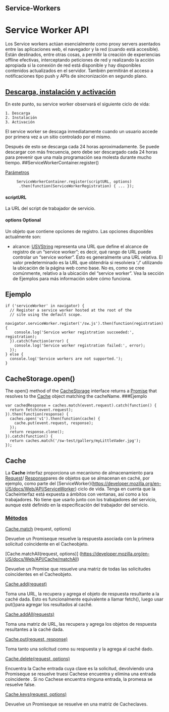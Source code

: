 ## Service-Workers

# Service Worker API

Los Service workers actúan esencialmente como proxy servers asentados entre las aplicaciones web, el navegador y la red (cuando está accesible). Están destinados, entre otras cosas, a permitir la creación de experiencias offline efectivas, interceptando peticiones de red y realizando la acción apropiada si la conexión de red está disponible y hay disponibles contenidos actualizados en el servidor. También permitirán el acceso a notificaciones tipo push y APIs de sincronización en segundo plano.

## [Descarga, instalación y activación](https://developer.mozilla.org/es/docs/Web/API/Service_Worker_API#Descarga_instalaci%C3%B3n_y_activaci%C3%B3n)

En este punto, su service worker observará el siguiente ciclo de vida:

    1. Descarga
    2. Instalación
    3. Activación

El service worker se descaga inmediatamente cuando un usuario accede por primera vez a un sitio controlado por el mismo.

Después de esto se descarga cada 24 horas aproximadamente. Se puede descargar con más frecuencia, pero debe ser descargado cada 24 horas para prevenir que una mala programación sea molesta durante mucho tiempo.
##ServiceWorkerContainer.register()

[Parámetros](https://developer.mozilla.org/es/docs/Web/API/ServiceWorkerContainer/register#Par%C3%A1metros)
```
   	 ServiceWorkerContainer.register(scriptURL, options)
   	  .then(function(ServiceWorkerRegistration) { ... });
```

#### scriptURL

La URL del script de trabajador de servicio.

#### options Optional

Un objeto que contiene opciones de registro. Las opciones disponibles actualmente son:

- alcance: [USVString](https://developer.mozilla.org/es/docs/Web/API/USVString) representa una URL que define el alcance de registro de un “service worker”; es decir, qué rango de URL puede controlar un “service worker”. Esto es generalmente una URL relativa. El valor predeterminado es la URL que obtendría si resolviera ‘./’ utilizando la ubicación de la página web como base. No es, como se cree comúnmente, relativo a la ubicación del “service worker”. Vea la sección de Ejemplos para más información sobre cómo funciona.

## Ejemplo

```
if ('serviceWorker' in navigator) {
  // Register a service worker hosted at the root of the
  // site using the default scope.
  navigator.serviceWorker.register('/sw.js').then(function(registration) {
    console.log('Service worker registration succeeded:', registration);
  }).catch(function(error) {
    console.log('Service worker registration failed:', error);
  });
} else {
  console.log('Service workers are not supported.');
}
```

## CacheStorage.open()

The open() method of the [CacheStorage](https://developer.mozilla.org/es/docs/Web/API/USVString) interface returns a [Promise](https://developer.mozilla.org/en-US/docs/Web/JavaScript/Reference/Global_Objects/Promise) that resolves to the [Cache](https://developer.mozilla.org/en-US/docs/Web/API/Cache) object matching the cacheName.
###Ejemplo


```
var cachedResponse = caches.match(event.request).catch(function() {
  return fetch(event.request);
}).then(function(response) {
  caches.open('v1').then(function(cache) {
    cache.put(event.request, response);
  });  
  return response.clone();
}).catch(function() {
  return caches.match('/sw-test/gallery/myLittleVader.jpg');
});

```
## Cache

La **Cache** interfaz proporciona un mecanismo de almacenamiento para [Request](http://fetch.spec.whatwg.org/#request)/ [Response](http://fetch.spec.whatwg.org/#response)pares de objetos que se almacenan en caché, por ejemplo, como parte del [ServiceWorker}(https://developer.mozilla.org/en-US/docs/Web/API/ServiceWorker) ciclo de vida. Tenga en cuenta que la Cacheinterfaz está expuesta a ámbitos con ventanas, así como a los trabajadores. No tiene que usarlo junto con los trabajadores del servicio, aunque esté definido en la especificación del trabajador del servicio.

### [Métodos](https://developer.mozilla.org/en-US/docs/Web/API/Cache#methods)

[Cache.match](https://developer.mozilla.org/en-US/docs/Web/API/Cache/match) (request, options)

Devuelve un Promiseque resuelve la respuesta asociada con la primera solicitud coincidente en el Cacheobjeto.

[Cache.matchAll(request, options)] (https://developer.mozilla.org/en-US/docs/Web/API/Cache/matchAll)

Devuelve un Promise que resuelve una matriz de todas las solicitudes coincidentes en el Cacheobjeto.

[Cache.add(request)](https://developer.mozilla.org/en-US/docs/Web/API/Cache/add)

Toma una URL, la recupera y agrega el objeto de respuesta resultante a la caché dada. Esto es funcionalmente equivalente a llamar fetch(), luego usar put()para agregar los resultados al caché.

[Cache.addAll(requests)](https://developer.mozilla.org/en-US/docs/Web/API/Cache/addAll)

Toma una matriz de URL, las recupera y agrega los objetos de respuesta resultantes a la caché dada.

[Cache.put(request, response)](https://developer.mozilla.org/en-US/docs/Web/API/Cache/put)

Toma tanto una solicitud como su respuesta y la agrega al caché dado.

[Cache.delete(request, options)](https://developer.mozilla.org/en-US/docs/Web/API/Cache/delete)

Encuentra la Cache entrada cuya clave es la solicitud, devolviendo una Promiseque se resuelve truesi Cachese encuentra y elimina una entrada coincidente . Si no Cachese encuentra ninguna entrada, la promesa se resuelve false.

[Cache.keys(request, options)](https://developer.mozilla.org/en-US/docs/Web/API/Cache/keys)

Devuelve un Promiseque se resuelve en una matriz de Cacheclaves.
